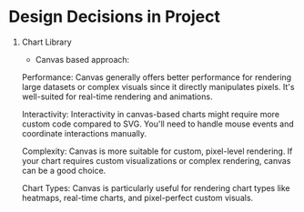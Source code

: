# Design Decisions in Project

1. Chart Library
    
    - Canvas based approach:

    Performance: Canvas generally offers better performance for rendering large datasets or complex visuals since it directly manipulates pixels. It's well-suited for real-time rendering and animations.

    Interactivity: Interactivity in canvas-based charts might require more custom code compared to SVG. You'll need to handle mouse events and coordinate interactions manually.

    Complexity: Canvas is more suitable for custom, pixel-level rendering. If your chart requires custom visualizations or complex rendering, canvas can be a good choice.

    Chart Types: Canvas is particularly useful for rendering chart types like heatmaps, real-time charts, and pixel-perfect custom visuals.